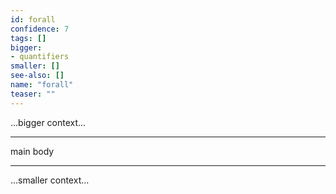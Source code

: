 ```yaml
---
id: forall
confidence: 7
tags: []
bigger:
- quantifiers
smaller: []
see-also: []
name: "forall"
teaser: ""
---
```



...bigger context...

---

main body

---

...smaller context...
